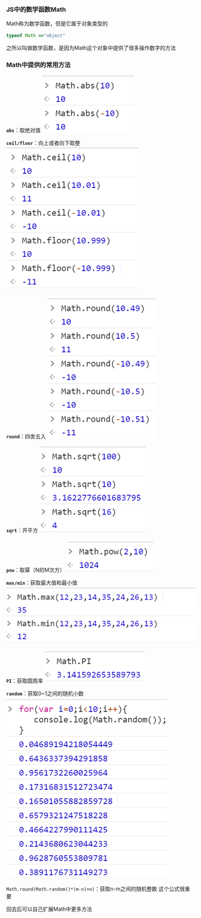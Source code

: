 ### JS中的数学函数Math
Math称为数学函数，但是它属于对象类型的
```javascript
typeof Math =>"object"
```
之所以叫做数学函数，是因为Math这个对象中提供了很多操作数字的方法

### Math中提供的常用方法
**`abs`**：取绝对值
![Alt text](./1522836037072.png)

**`ceil/floor`**：向上或者向下取整
![Alt text](./1522836155339.png)

**`round`**：四舍五入
![Alt text](./1522836264717.png)

**`sqrt`**：开平方
![Alt text](./1522836354875.png)

**`pow`**：取幂（N的M次方）
![Alt text](./1522836489562.png)

**`max/min`**：获取最大值和最小值
![Alt text](./1522836563335.png)

**`PI`**：获取圆周率
![Alt text](./1522836614688.png)

**`random`**：获取0~1之间的随机小数
![Alt text](./1522836725065.png)

`Math.round(Math.random()*(m-n)+n)`：获取n-m之间的随机整数  这个公式很重要

回去后可以自己扩展Math中更多方法